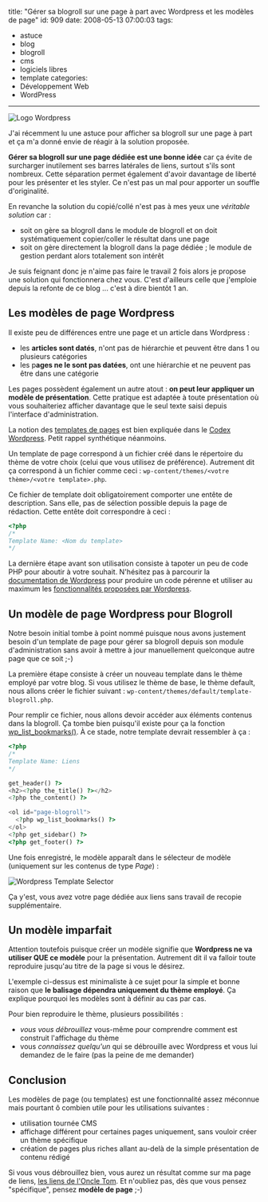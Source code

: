 title: "Gérer sa blogroll sur une page à part avec Wordpress et les modèles de page"
id: 909
date: 2008-05-13 07:00:03
tags:
- astuce
- blog
- blogroll
- cms
- logiciels libres
- template
categories:
- Développement Web
- WordPress
---

![Logo Wordpress](/images/2008/05/wordpress-logo.png "Logo Wordpress")

J'ai récemment lu une astuce pour afficher sa blogroll sur une page à part et ça m'a donné envie de réagir à la solution proposée.

**Gérer sa blogroll sur une page dédiée est une bonne idée** car ça évite de surcharger inutilement ses barres latérales de liens, surtout s'ils sont nombreux. Cette séparation permet également d'avoir davantage de liberté pour les présenter et les styler. Ce n'est pas un mal pour apporter un souffle d'originalité.

<!--more-->

En revanche la solution du copié/collé n'est pas à mes yeux une _véritable solution_ car :

*   soit on gère sa blogroll dans le module de blogroll et on doit systématiquement copier/coller le résultat dans une page
*   soit on gère directement la blogroll dans la page dédiée ; le module de gestion perdant alors totalement son intérêt

Je suis feignant donc je n'aime pas faire le travail 2 fois alors je propose une solution qui fonctionnera chez vous. C'est d'ailleurs celle que j'emploie depuis la refonte de ce blog ... c'est à dire bientôt 1 an.

## Les modèles de page Wordpress

Il existe peu de différences entre une page et un article dans Wordpress :

*   les **articles sont datés**, n'ont pas de hiérarchie et peuvent être dans 1 ou plusieurs catégories
*   les p**ages ne le sont pas datées**, ont une hiérarchie et ne peuvent pas être dans une catégorie

Les pages possèdent également un autre atout : **on peut leur appliquer un modèle de présentation**. Cette pratique est adaptée à toute présentation où vous souhaiteriez afficher davantage que le seul texte saisi depuis l'interface d'administration.

La notion des [templates de pages](http://codex.wordpress.org/Pages#Page_Templates) est bien expliquée dans le [Codex Wordpress](http://codex.wordpress.org). Petit rappel synthétique néanmoins.

Un template de page correspond à un fichier créé dans le répertoire du thème de votre choix (celui que vous utilisez de préférence). Autrement dit ça correspond à un fichier comme ceci : `wp-content/themes/<votre thème>/<votre template>.php`.

Ce fichier de template doit obligatoirement comporter une entête de description. Sans elle, pas de sélection possible depuis la page de rédaction. Cette entête doit correspondre à ceci :

```php
<?php
/*
Template Name: <Nom du template>
*/
```

La dernière étape avant son utilisation consiste à tapoter un peu de code PHP pour aboutir à votre souhait. N'hésitez pas à parcourir la [documentation de Wordpress](http://codex.wordpress.org) pour produire un code pérenne et utiliser au maximum les [fonctionnalités proposées par Wordpress](http://codex.wordpress.org/Function_Reference).

## Un modèle de page Wordpress pour Blogroll

Notre besoin initial tombe à point nommé puisque nous avons justement besoin d'un template
de page pour gérer sa blogroll depuis son module d'administration sans avoir à mettre à
jour manuellement quelconque autre page que ce soit ;-)

La première étape consiste à créer un nouveau template dans le thème employé par votre blog.
Si vous utilisez le thème de base, le thème default, nous allons créer le fichier suivant :
`wp-content/themes/default/template-blogroll.php`.

Pour remplir ce fichier, nous allons devoir accéder aux éléments contenus dans la blogroll. Ça tombe bien puisqu'il existe pour ça la fonction [wp_list_bookmarks()](http://codex.wordpress.org/wp_list_bookmarks).
À ce stade, notre template devrait ressembler à ça :

```php
<?php
/*
Template Name: Liens
*/

get_header() ?>
<h2><?php the_title() ?></h2>
<?php the_content() ?>

<ol id="page-blogroll">
  <?php wp_list_bookmarks() ?>
</ol>
<?php get_sidebar() ?>
<?php get_footer() ?>
```

Une fois enregistré, le modèle apparaît dans le sélecteur de modèle (uniquement sur les contenus de type _Page_) :

![Wordpress Template Selector](/images/2008/05/wordpress-template-selector.png "Wordpress Template Selector")

Ça y'est, vous avez votre page dédiée aux liens sans travail de recopie supplémentaire.

## Un modèle imparfait

Attention toutefois puisque créer un modèle signifie que **Wordpress ne va utiliser QUE ce modèle** pour la présentation. Autrement dit il va falloir toute reproduire jusqu'au titre de la page si vous le désirez.

L'exemple ci-dessus est minimaliste à ce sujet pour la simple et bonne raison que **le balisage dépendra uniquement du thème employé**. Ça explique pourquoi les modèles sont à définir au cas par cas.

Pour bien reproduire le thème, plusieurs possibilités :

*   _vous vous débrouillez_ vous-même pour comprendre comment est construit l'affichage du thème
*   vous _connaissez quelqu'un_ qui se débrouille avec Wordpress et vous lui demandez de le faire (pas la peine de me demander)

## Conclusion

Les modèles de page (ou templates) est une fonctionnalité assez méconnue mais pourtant ô combien utile pour les utilisations suivantes :

*   utilisation tournée CMS
*   affichage différent pour certaines pages uniquement, sans vouloir créer un thème spécifique
*   création de pages plus riches allant au-delà de la simple présentation de contenu rédigé

Si vous vous débrouillez bien, vous aurez un résultat comme sur ma page de liens, [les liens de l'Oncle Tom](https://oncletom.io/liens/).
Et n'oubliez pas, dès que vous pensez "spécifique", pensez **modèle de page** ;-)